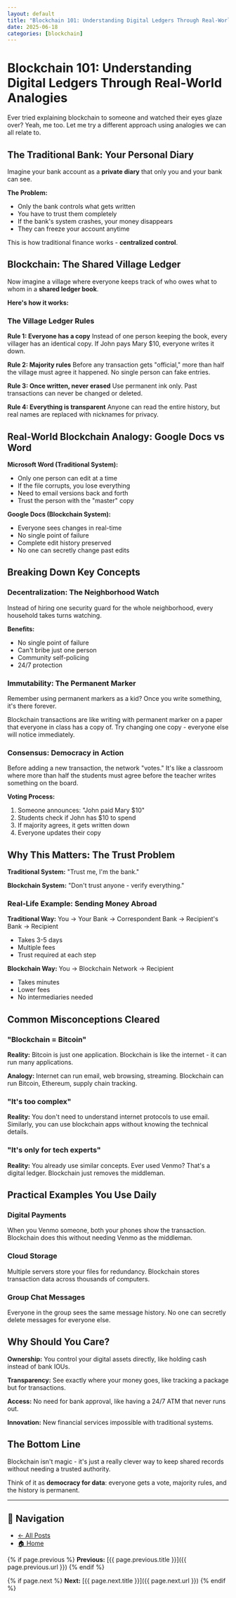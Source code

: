 ```yaml
---
layout: default
title: "Blockchain 101: Understanding Digital Ledgers Through Real-World Analogies"
date: 2025-06-18
categories: [blockchain]
---
```


# Blockchain 101: Understanding Digital Ledgers Through Real-World Analogies

Ever tried explaining blockchain to someone and watched their eyes glaze over? Yeah, me too. Let me try a different approach using analogies we can all relate to.

## The Traditional Bank: Your Personal Diary

Imagine your bank account as a **private diary** that only you and your bank can see.

**The Problem:**
- Only the bank controls what gets written
- You have to trust them completely
- If the bank's system crashes, your money disappears
- They can freeze your account anytime

This is how traditional finance works - **centralized control**.

## Blockchain: The Shared Village Ledger

Now imagine a village where everyone keeps track of who owes what to whom in a **shared ledger book**.

**Here's how it works:**

### The Village Ledger Rules

**Rule 1: Everyone has a copy**
Instead of one person keeping the book, every villager has an identical copy. If John pays Mary $10, everyone writes it down.

**Rule 2: Majority rules**
Before any transaction gets "official," more than half the village must agree it happened. No single person can fake entries.

**Rule 3: Once written, never erased**
Use permanent ink only. Past transactions can never be changed or deleted.

**Rule 4: Everything is transparent**
Anyone can read the entire history, but real names are replaced with nicknames for privacy.

## Real-World Blockchain Analogy: Google Docs vs Word

**Microsoft Word (Traditional System):**
- Only one person can edit at a time
- If the file corrupts, you lose everything
- Need to email versions back and forth
- Trust the person with the "master" copy

**Google Docs (Blockchain System):**
- Everyone sees changes in real-time
- No single point of failure
- Complete edit history preserved
- No one can secretly change past edits

## Breaking Down Key Concepts

### Decentralization: The Neighborhood Watch

Instead of hiring one security guard for the whole neighborhood, every household takes turns watching. 

**Benefits:**
- No single point of failure
- Can't bribe just one person
- Community self-policing
- 24/7 protection

### Immutability: The Permanent Marker

Remember using permanent markers as a kid? Once you write something, it's there forever.

Blockchain transactions are like writing with permanent marker on a paper that everyone in class has a copy of. Try changing one copy - everyone else will notice immediately.

### Consensus: Democracy in Action

Before adding a new transaction, the network "votes." It's like a classroom where more than half the students must agree before the teacher writes something on the board.

**Voting Process:**
1. Someone announces: "John paid Mary $10"
2. Students check if John has $10 to spend
3. If majority agrees, it gets written down
4. Everyone updates their copy

## Why This Matters: The Trust Problem

**Traditional System:**
"Trust me, I'm the bank."

**Blockchain System:**
"Don't trust anyone - verify everything."

### Real-Life Example: Sending Money Abroad

**Traditional Way:**
You → Your Bank → Correspondent Bank → Recipient's Bank → Recipient
- Takes 3-5 days
- Multiple fees
- Trust required at each step

**Blockchain Way:**
You → Blockchain Network → Recipient
- Takes minutes
- Lower fees
- No intermediaries needed

## Common Misconceptions Cleared

### "Blockchain = Bitcoin"
**Reality:** Bitcoin is just one application. Blockchain is like the internet - it can run many applications.

**Analogy:** Internet can run email, web browsing, streaming. Blockchain can run Bitcoin, Ethereum, supply chain tracking.

### "It's too complex"
**Reality:** You don't need to understand internet protocols to use email. Similarly, you can use blockchain apps without knowing the technical details.

### "It's only for tech experts"
**Reality:** You already use similar concepts. Ever used Venmo? That's a digital ledger. Blockchain just removes the middleman.

## Practical Examples You Use Daily

### Digital Payments
When you Venmo someone, both your phones show the transaction. Blockchain does this without needing Venmo as the middleman.

### Cloud Storage
Multiple servers store your files for redundancy. Blockchain stores transaction data across thousands of computers.

### Group Chat Messages
Everyone in the group sees the same message history. No one can secretly delete messages for everyone else.

## Why Should You Care?

**Ownership:** You control your digital assets directly, like holding cash instead of bank IOUs.

**Transparency:** See exactly where your money goes, like tracking a package but for transactions.

**Access:** No need for bank approval, like having a 24/7 ATM that never runs out.

**Innovation:** New financial services impossible with traditional systems.

## The Bottom Line

Blockchain isn't magic - it's just a really clever way to keep shared records without needing a trusted authority.

Think of it as **democracy for data**: everyone gets a vote, majority rules, and the history is permanent.

---

## 📌 Navigation
- [← All Posts](/posts)
- [🏠 Home](/)
<!-- - [📧 Contact](/contact) -->

{% if page.previous %}
**Previous:** [{{ page.previous.title }}]({{ page.previous.url }})
{% endif %}

{% if page.next %}
**Next:** [{{ page.next.title }}]({{ page.next.url }})
{% endif %}
